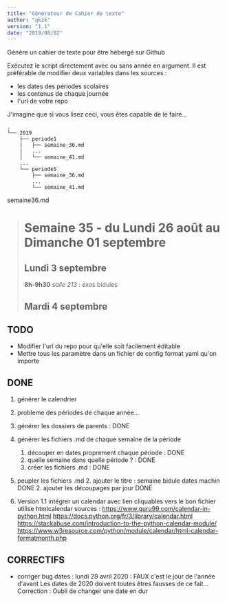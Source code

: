 ```yaml
---
title: "Générateur de Cahier de texte"
author: "qkzk"
version: "1.1"
date: "2019/08/02"
---
```


Génère un cahier de texte pour être hébergé sur Github

Exécutez le script directement avec ou sans année en argument.
Il est préférable de modifier deux variables dans les sources :

* les dates des périodes scolaires
* les contenus de chaque journée
* l'url de votre repo

J'imagine que si vous lisez ceci, vous êtes capable de le faire...

~~~
.
└── 2019
    ├── periode1
    |   ├── semaine_36.md
    |   ...
    │   └── semaine_41.md
    ...
    └── periode5
        ├── semaine_36.md
        ...
        └── semaine_41.md
~~~

semaine36.md
>
>  # Semaine 35 - du Lundi 26 août au Dimanche 01 septembre
>
>  ## Lundi 3 septembre
>  **8h-9h30** _salle 213_ : exos bidules
>  ## Mardi 4 septembre

## TODO
* Modifier l'url du repo pour qu'elle soit facilement éditable
* Mettre tous les paramètre dans un fichier de config format yaml qu'on importe


## DONE
1. générer le calendrier
2. probleme des périodes de chaque année...

1. générer les dossiers de parents : DONE
2. générer les fichiers .md de chaque semaine de la période
    1. découper en dates proprement chaque période : DONE
    2. quelle semaine dans quelle période ? : DONE
    3. créer les fichiers .md : DONE
3. peupler les fichiers .md
    2. ajouter le titre : semaine bidule dates machin DONE
    2. ajouter les découpages par jour DONE
4. Version 1.1
   intégrer un calendar avec lien cliquables vers le bon fichier
    utilise htmlcalendar
    sources :
    https://www.guru99.com/calendar-in-python.html
    https://docs.python.org/fr/3/library/calendar.html
    https://stackabuse.com/introduction-to-the-python-calendar-module/
    https://www.w3resource.com/python/module/calendar/html-calendar-formatmonth.php

## CORRECTIFS
* corriger bug dates : lundi  29 avril 2020 : FAUX c'est le jour de l'année
    d'avant
    Les dates de 2020 doivent toutes êtres fausses de ce fait...
  Correction : Oubli de changer une date en dur
